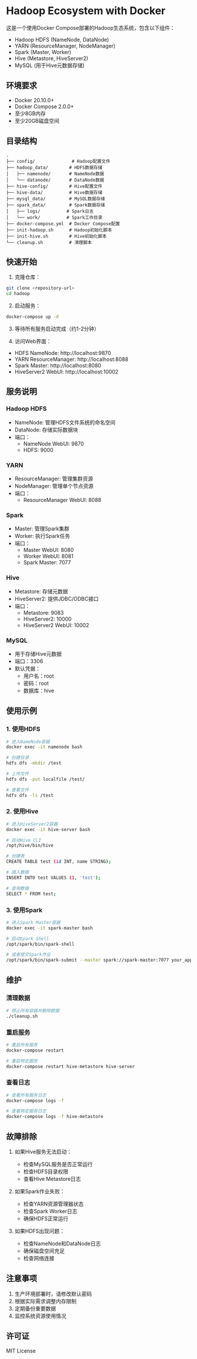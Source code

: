 # Hadoop Ecosystem with Docker

这是一个使用Docker Compose部署的Hadoop生态系统，包含以下组件：
- Hadoop HDFS (NameNode, DataNode)
- YARN (ResourceManager, NodeManager)
- Spark (Master, Worker)
- Hive (Metastore, HiveServer2)
- MySQL (用于Hive元数据存储)

## 环境要求

- Docker 20.10.0+
- Docker Compose 2.0.0+
- 至少8GB内存
- 至少20GB磁盘空间

## 目录结构

```
.
├── config/              # Hadoop配置文件
├── hadoop_data/        # HDFS数据存储
│   ├── namenode/       # NameNode数据
│   └── datanode/       # DataNode数据
├── hive-config/        # Hive配置文件
├── hive-data/          # Hive数据存储
├── mysql_data/         # MySQL数据存储
├── spark_data/         # Spark数据存储
│   ├── logs/          # Spark日志
│   └── work/          # Spark工作目录
├── docker-compose.yml  # Docker Compose配置
├── init-hadoop.sh      # Hadoop初始化脚本
├── init-hive.sh        # Hive初始化脚本
└── cleanup.sh          # 清理脚本
```

## 快速开始

1. 克隆仓库：
```bash
git clone <repository-url>
cd hadoop
```

2. 启动服务：
```bash
docker-compose up -d
```

3. 等待所有服务启动完成（约1-2分钟）

4. 访问Web界面：
- HDFS NameNode: http://localhost:9870
- YARN ResourceManager: http://localhost:8088
- Spark Master: http://localhost:8080
- HiveServer2 WebUI: http://localhost:10002

## 服务说明

### Hadoop HDFS
- NameNode: 管理HDFS文件系统的命名空间
- DataNode: 存储实际数据块
- 端口：
  - NameNode WebUI: 9870
  - HDFS: 9000

### YARN
- ResourceManager: 管理集群资源
- NodeManager: 管理单个节点资源
- 端口：
  - ResourceManager WebUI: 8088

### Spark
- Master: 管理Spark集群
- Worker: 执行Spark任务
- 端口：
  - Master WebUI: 8080
  - Worker WebUI: 8081
  - Spark Master: 7077

### Hive
- Metastore: 存储元数据
- HiveServer2: 提供JDBC/ODBC接口
- 端口：
  - Metastore: 9083
  - HiveServer2: 10000
  - HiveServer2 WebUI: 10002

### MySQL
- 用于存储Hive元数据
- 端口：3306
- 默认凭据：
  - 用户名：root
  - 密码：root
  - 数据库：hive

## 使用示例

### 1. 使用HDFS
```bash
# 进入NameNode容器
docker exec -it namenode bash

# 创建目录
hdfs dfs -mkdir /test

# 上传文件
hdfs dfs -put localfile /test/

# 查看文件
hdfs dfs -ls /test
```

### 2. 使用Hive
```bash
# 进入HiveServer2容器
docker exec -it hive-server bash

# 启动Hive CLI
/opt/hive/bin/hive

# 创建表
CREATE TABLE test (id INT, name STRING);

# 插入数据
INSERT INTO test VALUES (1, 'test');

# 查询数据
SELECT * FROM test;
```

### 3. 使用Spark
```bash
# 进入Spark Master容器
docker exec -it spark-master bash

# 启动Spark Shell
/opt/spark/bin/spark-shell

# 或者提交Spark作业
/opt/spark/bin/spark-submit --master spark://spark-master:7077 your_app.py
```

## 维护

### 清理数据
```bash
# 停止所有容器并删除数据
./cleanup.sh
```

### 重启服务
```bash
# 重启所有服务
docker-compose restart

# 重启特定服务
docker-compose restart hive-metastore hive-server
```

### 查看日志
```bash
# 查看所有服务日志
docker-compose logs -f

# 查看特定服务日志
docker-compose logs -f hive-metastore
```

## 故障排除

1. 如果Hive服务无法启动：
   - 检查MySQL服务是否正常运行
   - 检查HDFS目录权限
   - 查看Hive Metastore日志

2. 如果Spark作业失败：
   - 检查YARN资源管理器状态
   - 检查Spark Worker日志
   - 确保HDFS正常运行

3. 如果HDFS出现问题：
   - 检查NameNode和DataNode日志
   - 确保磁盘空间充足
   - 检查网络连接

## 注意事项

1. 生产环境部署时，请修改默认密码
2. 根据实际需求调整内存限制
3. 定期备份重要数据
4. 监控系统资源使用情况

## 许可证

MIT License 